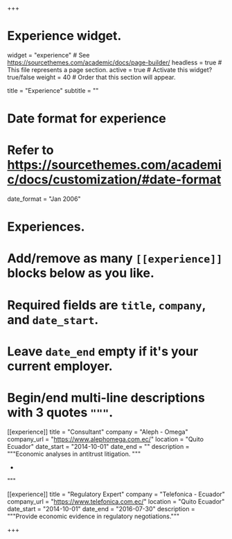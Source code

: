 +++
# Experience widget.
widget = "experience"  # See https://sourcethemes.com/academic/docs/page-builder/
headless = true  # This file represents a page section.
active = true  # Activate this widget? true/false
weight = 40  # Order that this section will appear.

title = "Experience"
subtitle = ""

# Date format for experience
#   Refer to https://sourcethemes.com/academic/docs/customization/#date-format
date_format = "Jan 2006"

# Experiences.
#   Add/remove as many `[[experience]]` blocks below as you like.
#   Required fields are `title`, `company`, and `date_start`.
#   Leave `date_end` empty if it's your current employer.
#   Begin/end multi-line descriptions with 3 quotes `"""`.
[[experience]]
  title = "Consultant"
  company = "Aleph - Omega"
  company_url = "https://www.alephomega.com.ec/"
  location = "Quito Ecuador"
  date_start = "2014-10-01"
  date_end = ""
  description = """Economic analyses in antitrust litigation. """
  
  * 
  """

[[experience]]
  title = "Regulatory Expert"
  company = "Telefonica - Ecuador"
  company_url = "https://www.telefonica.com.ec/"
  location = "Quito Ecuador"
  date_start = "2014-10-01"
  date_end = "2016-07-30"
  description = """Provide economic evidence in regulatory negotiations."""

+++
